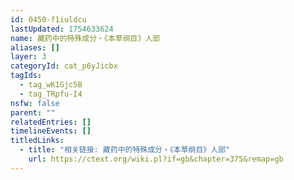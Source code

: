 ```yaml
---
id: 0450-f1iuldcu
lastUpdated: 1754633624
name: 藏药中的特殊成分・《本草纲目》人部
aliases: []
layer: 3
categoryId: cat_p6yJicbx
tagIds:
  - tag_wK1Gjc5B
  - tag_TRpfu-I4
nsfw: false
parent: ""
relatedEntries: []
timelineEvents: []
titledLinks:
  - title: "相关链接: 藏药中的特殊成分・《本草纲目》人部"
    url: https://ctext.org/wiki.pl?if=gb&chapter=375&remap=gb
---
```


